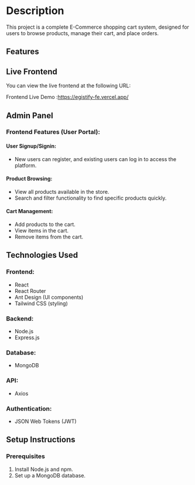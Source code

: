 # Description

This project is a complete E-Commerce shopping cart system, designed for users to browse products, manage their cart, and place orders. 

## Features
## Live Frontend

You can view the live frontend at the following URL:

Frontend Live Demo :https://egistify-fe.vercel.app/

## Admin Panel


### Frontend Features (User Portal):

#### User Signup/Signin:
- New users can register, and existing users can log in to access the platform.

#### Product Browsing:
- View all products available in the store.
- Search and filter functionality to find specific products quickly.

#### Cart Management:
- Add products to the cart.
- View items in the cart.
- Remove items from the cart.



## Technologies Used

### Frontend:
- React
- React Router
- Ant Design (UI components)
- Tailwind CSS (styling)

### Backend:
- Node.js
- Express.js

### Database:
- MongoDB

### API:
- Axios

### Authentication:
- JSON Web Tokens (JWT)

## Setup Instructions

### Prerequisites

1. Install Node.js and npm.
2. Set up a MongoDB database.


